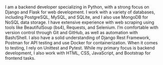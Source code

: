 I am a backend developer specializing in Python, with a strong focus on Django and Flask for web development. 
I work with a variety of databases, including PostgreSQL, MySQL, and SQLite, and I also use MongoDB for NoSQL data storage.
I have extensive experience with web scraping using tools like BeautifulSoup (bs4), Requests, and Selenium. 
I’m comfortable with version control through Git and GitHub, as well as automation with Bash/Shell.
I also have a solid understanding of Django Rest Framework, Postman for API testing and use Docker for containerization.
When it comes to testing, I rely on Unittest and Pytest. While my primary focus is backend development, I also work with HTML, CSS, JavaScript, and Bootstrap for frontend tasks.
